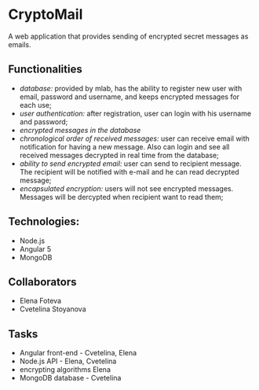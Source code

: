 # CryptoMail

A web application that provides sending of encrypted secret messages as emails.

## Functionalities
* <i>database: </i> provided by mlab, has the ability to register new user with email, password and username, and keeps encrypted messages for each use;
* <i>user authentication: </i> after registration, user can login with his username and password;
* <i>encrypted messages in the database</i>
* <i>chronological order of received messages: </i> user can receive email with notification for having a new message. Also can login and see all received messages decrypted in real time from the database;
* <i>ability to send encrypted email: </i> user can send to recipient message. The recipient will be notified with e-mail and he can read decrypted message;
* <i>encapsulated encryption: </i> users will not see encrypted messages. Messages will be dercypted when recipient want to read them;

## Technologies:
* Node.js
* Angular 5
* MongoDB

## Collaborators
* Elena Foteva
* Cvetelina Stoyanova

## Tasks
* Angular front-end - Cvetelina, Elena
* Node.js API - Elena, Cvetelina
* encrypting algorithms Elena
* MongoDB database - Cvetelina
